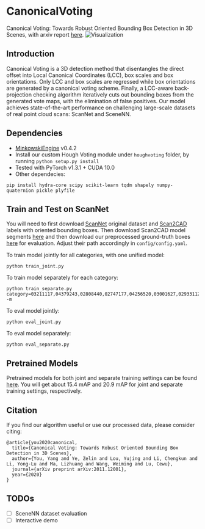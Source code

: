 # CanonicalVoting
Canonical Voting: Towards Robust Oriented Bounding Box Detection in 3D Scenes, with arxiv report [here](https://arxiv.org/abs/2011.12001).
![Visualization](figures/visualize.png)
## Introduction
Canonical Voting is a 3D detection method that disentangles the direct offset into Local Canonical Coordinates (LCC), box scales and box orientations. Only LCC and box scales are regressed while box orientations are generated by a canonical voting scheme. Finally, a LCC-aware back-projection checking algorithm iteratively cuts out bounding boxes from the generated vote maps, with the elimination of false positives. Our model achieves state-of-the-art performance on challenging large-scale datasets of real point cloud scans: ScanNet and SceneNN.

## Dependencies
- [MinkowskiEngine](https://github.com/NVIDIA/MinkowskiEngine) v0.4.2
- Install our custom Hough Voting module under `houghvoting` folder, by running `python setup.py install`
- Tested with PyTorch v1.3.1 + CUDA 10.0
- Other dependecies: 
```
pip install hydra-core scipy scikit-learn tqdm shapely numpy-quaternion pickle plyfile
```

## Train and Test on ScanNet
You will need to first download [ScanNet](https://github.com/ScanNet/ScanNet) original dataset and [Scan2CAD](https://github.com/skanti/Scan2CAD) labels with oriented bounding boxes. Then download Scan2CAD model segments [here](https://drive.google.com/drive/folders/1yKIcQuJte9vToRLbZYgwdYqUDECBYs1T?usp=sharing) and then download our preprocessed ground-truth boxes [here](https://drive.google.com/drive/folders/1i4ctu3oxwYG19kczqNgryj5uMnZVQZCv?usp=sharing) for evaluation. Adjust their path accordingly in `config/config.yaml`.

To train model jointly for all categories, with one unified model:
```
python train_joint.py
```
To train model separately for each category:
```
python train_separate.py category=03211117,04379243,02808440,02747177,04256520,03001627,02933112,02871439,others -m
```
To eval model jointly:
```
python eval_joint.py
```
To eval model separately:
```
python eval_separate.py
```

## Pretrained Models
Pretrained models for both joint and separate training settings can be found [here](https://drive.google.com/drive/folders/1Af5mRVwwI370txOREXkooea8nK_SwzGk?usp=sharing). You will get about 15.4 mAP and 20.9 mAP for joint and separate training settings, respectively.

## Citation
If you find our algorithm useful or use our processed data, please consider citing:
```
@article{you2020canonical,
  title={Canonical Voting: Towards Robust Oriented Bounding Box Detection in 3D Scenes},
  author={You, Yang and Ye, Zelin and Lou, Yujing and Li, Chengkun and Li, Yong-Lu and Ma, Lizhuang and Wang, Weiming and Lu, Cewu},
  journal={arXiv preprint arXiv:2011.12001},
  year={2020}
}
```

## TODOs
- [ ] SceneNN dataset evaluation
- [ ] Interactive demo
